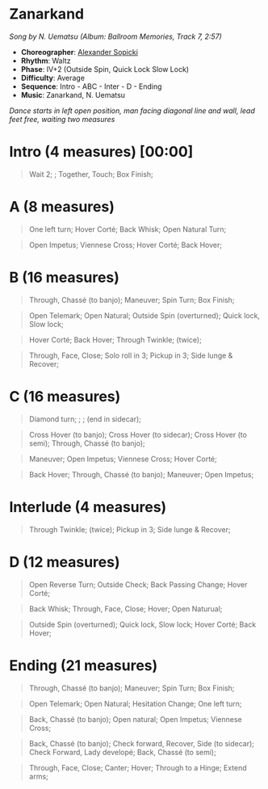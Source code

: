 # Zanarkand
*Song by N. Uematsu (Album: Ballroom Memories, Track 7, 2:57)*

* **Choreographer**: [Alexander Sopicki](mailto:cuesheets@gmx.net "cuesheets@gmx.net")
* **Rhythm**: Waltz
* **Phase**: IV+2 (Outside Spin, Quick Lock Slow Lock)
* **Difficulty**: Average
* **Sequence**: Intro - ABC - Inter - D - Ending
* **Music**: Zanarkand, N. Uematsu

*Dance starts in left open position, man facing diagonal line and wall, lead feet free, waiting two measures*

# Intro (4 measures) [00:00]

> Wait 2; ; Together, Touch; Box Finish;


# A (8 measures)

> One left turn; Hover Corté; Back Whisk; Open Natural Turn; 

> Open Impetus; Viennese Cross; Hover Corté; Back Hover;


# B (16 measures)

> Through, Chassé (to banjo); Maneuver; Spin Turn; Box Finish; 

> Open Telemark; Open Natural; Outside Spin (overturned); Quick lock, Slow lock;

> Hover Corté; Back Hover; Through Twinkle; (twice); 

> Through, Face, Close; Solo roll in 3; Pickup in 3; Side lunge & Recover;


# C (16 measures)

> Diamond turn; ; ; (end in sidecar);

> Cross Hover (to banjo); Cross Hover (to sidecar); Cross Hover (to semi); Through, Chassé (to banjo);

> Maneuver; Open Impetus; Viennese Cross; Hover Corté; 

> Back Hover; Through, Chassé (to banjo); Maneuver; Open Impetus;


# Interlude (4 measures)

> Through Twinkle; (twice); Pickup in 3; Side lunge & Recover;


# D (12 measures)

> Open Reverse Turn; Outside Check; Back Passing Change; Hover Corté; 

> Back Whisk; Through, Face, Close; Hover; Open Naturual;

> Outside Spin (overturned); Quick lock, Slow lock; Hover Corté; Back Hover;


# Ending (21 measures)

> Through, Chassé (to banjo); Maneuver; Spin Turn; Box Finish; 

> Open Telemark; Open Natural; Hesitation Change; One left turn; 

> Back, Chassé (to banjo); Open natural; Open Impetus; Viennese Cross; 

> Back, Chassé (to banjo); Check forward, Recover, Side (to sidecar); Check Forward, Lady developé; Back, Chassé (to semi);

> Through, Face, Close; Canter; Hover; Through to a Hinge; Extend arms;
